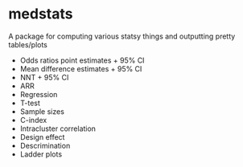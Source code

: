# medstats
A package for computing various statsy things and outputting pretty tables/plots

<ul>
<li>Odds ratios point estimates + 95% CI</li>
<li>Mean difference estimates + 95% CI</li>
<li>NNT + 95% CI</li>
<li>ARR</li>
<li>Regression</li>
<li>T-test</li>
<li>Sample sizes</li>
<li>C-index</li>
<li>Intracluster correlation</li>
<li>Design effect</li>
<li>Descrimination</li>
<li>Ladder plots</li>
</ul>
